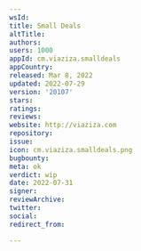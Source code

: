 ```yaml
---
wsId: 
title: Small Deals
altTitle: 
authors: 
users: 1000
appId: cm.viaziza.smalldeals
appCountry: 
released: Mar 8, 2022
updated: 2022-07-29
version: '20107'
stars: 
ratings: 
reviews: 
website: http://viaziza.com
repository: 
issue: 
icon: cm.viaziza.smalldeals.png
bugbounty: 
meta: ok
verdict: wip
date: 2022-07-31
signer: 
reviewArchive: 
twitter: 
social: 
redirect_from: 

---
```


